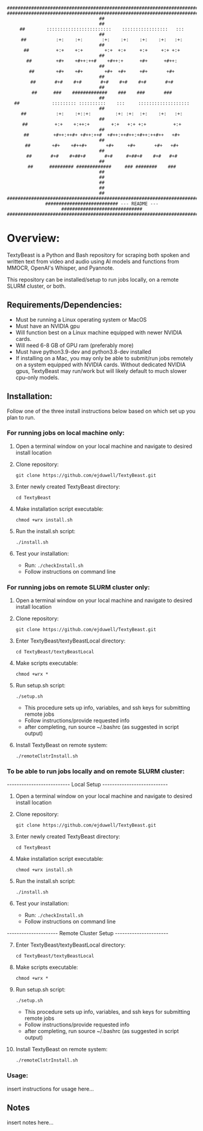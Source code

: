 <p><center>

```
#########################################################################
#########################################################################
##                                                                     ##
##        ::::::::::::::::::::::::    :::::::::::::::::   :::          ##
##           :+:    :+:       :+:    :+:    :+:    :+:   :+:           ##
##          +:+    +:+        +:+  +:+     +:+     +:+ +:+             ##
##         +#+    +#++:++#    +#++:+      +#+      +#++:               ##
##        +#+    +#+        +#+  +#+     +#+       +#+                 ##
##       #+#    #+#       #+#    #+#    #+#       #+#                  ##
##      ###    #############    ###    ###       ###                   ##
##            ::::::::: ::::::::::    :::     :::::::::::::::::::      ##
##           :+:    :+::+:         :+: :+:  :+:    :+:   :+:           ##
##          +:+    +:++:+        +:+   +:+ +:+          +:+            ##
##         +#++:++#+ +#++:++#  +#++:++#++:+#++:++#++   +#+             ##
##        +#+    +#++#+       +#+     +#+       +#+   +#+              ##
##       #+#    #+##+#       #+#     #+##+#    #+#   #+#               ##
##      ######### #############     ### ########    ###                ##
##                                                                     ##
##                                                                     ##
#########################################################################
########################### --- README --- ##############################
#########################################################################
```
</center></p>

# Overview:

TextyBeast is a Python and Bash repository for scraping both spoken and written text from video and audio using AI models and functions from MMOCR, OpenAI's Whisper, and Pyannote.

This repository can be installed/setup to run jobs locally, on a remote SLURM cluster, or both.

## Requirements/Dependencies:
- Must be running a Linux operating system or MacOS
- Must have an NVIDIA gpu
- Will function best on a Linux machine equipped with newer NVIDIA cards.
- Will need 6-8 GB of GPU ram (preferably more)
- Must have python3.9-dev and python3.8-dev installed
- If installing on a Mac, you may only be able to submit/run jobs remotely on a system equipped with NVIDIA cards. Without dedicated NVIDIA gpus, TextyBeast may run/work but will likely default to much slower cpu-only models.

## Installation:
Follow one of the three install instructions below based on which set up you plan to run.

### For running jobs on local machine only:

1. Open a terminal window on your local machine and navigate to desired install location

2. Clone repository:

   `git clone https://github.com/ejduwell/TextyBeast.git`

3. Enter newly created TextyBeast directory:

   `cd TextyBeast`

4. Make installation script executable:

   `chmod +wrx install.sh`

5. Run the install.sh script:

   `./install.sh`

6. Test your installation:
   
    - Run:
      `./checkInstall.sh`
    - Follow instructions on command line


### For running jobs on remote SLURM cluster only:

1. Open a terminal window on your local machine and navigate to desired install location

2.  Clone repository:
   
      `git clone https://github.com/ejduwell/TextyBeast.git`

3. Enter TextyBeast/textyBeastLocal directory:
   
   `cd TextyBeast/textyBeastLocal`

4. Make scripts executable:

   `chmod +wrx *`

5. Run setup.sh script:
   
   `./setup.sh`
   - This procedure sets up info, variables, and ssh keys for submitting remote jobs
   - Follow instructions/provide requested info
   - after completing, run source ~/.bashrc (as suggested in script output)

6. Install TextyBeast on remote system:
   
   `./remoteClstrInstall.sh`


### To be able to run jobs locally and on remote SLURM cluster:

-------------------------- Local Setup ---------------------------
1. Open a terminal window on your local machine and navigate to desired install location

2. Clone repository:

   `git clone https://github.com/ejduwell/TextyBeast.git`

3. Enter newly created TextyBeast directory:

   `cd TextyBeast`

4. Make installation script executable:

   `chmod +wrx install.sh`

5. Run the install.sh script:

   `./install.sh`

6. Test your installation:
   
    - Run:
      `./checkInstall.sh`
    - Follow instructions on command line

--------------------- Remote Cluster Setup ----------------------

7. Enter TextyBeast/textyBeastLocal directory:
   
   `cd TextyBeast/textyBeastLocal`

8. Make scripts executable:

   `chmod +wrx *`

9. Run setup.sh script:
   
   `./setup.sh`
   - This procedure sets up info, variables, and ssh keys for submitting remote jobs
   - Follow instructions/provide requested info
   - after completing, run source ~/.bashrc (as suggested in script output)

10. Install TextyBeast on remote system:
    
    `./remoteClstrInstall.sh`
### Usage:
insert instructions for usage here...

## Notes

insert notes here...
